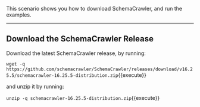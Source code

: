 This scenario shows you how to download SchemaCrawler, and run the examples.

-----

## Download the SchemaCrawler Release
Download the latest SchemaCrawler release, by running:

`wget -q  https://github.com/schemacrawler/SchemaCrawler/releases/download/v16.25.5/schemacrawler-16.25.5-distribution.zip`{{execute}}

and unzip it by running:

`unzip -q schemacrawler-16.25.5-distribution.zip`{{execute}}
